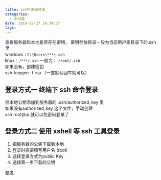 ```yaml
---
title: ssh免密码登录
categories:
  - 未分类
date: 2019-12-27 14:39:37
tags:
---
```

查看服务器和本地是否存在密钥，
密钥存放目录一般为当前用户家目录下的.ssh里  
windows：`C:\Users\***\.ssh`  
linux：`/***/.ssh` 一般为： `/root/.ssh`  
如果没有，创建密钥  
ssh-keygen -t  rsa （一直默认回车就可以）
## 登录方式一 终端下 ssh 命令登录
把本地公钥添加到服务器的 .ssh/authorized_key 里  
如果没有authorized_key 这个文件，手动创建  
ssh root@ip 就可以免密码登录了

## 登录方式二 使用 xshell 等 ssh 工具登录
1. 把服务器的公钥下载到本地
2. 登录时需要填写用户名 (root)
3. 选择登录方式为public Key
4. 选择第一步下载的公钥

[参考](https://cloud.tencent.com/developer/article/1780788)